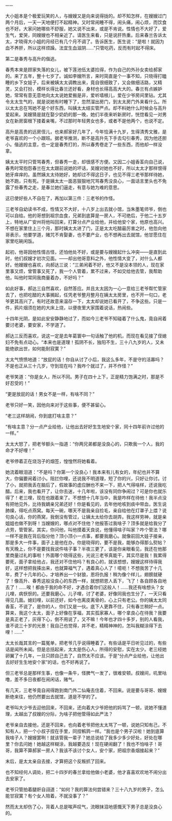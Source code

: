     一一 

   大小姐本是个极爱玩笑的人，与嫂嫂又是向来说得拢的。却不知怎样，在嫂嫂过门两个月后，一天一天地便打不起精神。又时常闹睡不得，闹头痛，闹心烦，而饮食也不好。大家问她哪些不舒服，她又说不出来，或是不肯说。性情也不大好了，爱生气，爱哭，同嫂嫂也不相亲近了。请医生来看，只是说肝热重。后来春兰告诉太太，才晓得大小姐的月经已有几个月不调了。告诉医生，医生说：“是啦！就因为血不养肝，所以这样烦躁。法宜生血滋阴……”只管吃药，反而有时起不得床。

   第二是春秀与高升的偕逃。

   春秀本来是顾家失落的女儿，被下莲池伍太婆捡得，作为自己的外孙女卖给郝家的。来了五年，整十七岁了。诚如李嫂所言，来时简直是个一事不知，只晓得打瞌睡的乡下女娃子，后来被姨太太调教出来，竟自很细致了，又会做细活路，又精灵，又会打扮，模样长得比春兰还好看，身材也长得高高大大的。春兰有点嫉妒她，常常有意无意地向太太说她爱搬是非，爱听墙根儿，爱在少爷房间里钻。尤其令太太生气的，就是说她有时睡下了，忽然溜出房门，到太太房门外来看什么。所以太太总在骂她不是个好东西，叫姨太太结实管严点。却不料她什么时候会与高升爱起来。吴嫂猜是就在娶少奶奶的那一晚，她们半夜来听新房时，恍惚看见一对男女在新房窗根下搂着亲嘴，不过那时年轻男女也多，或者不是他两个，也说不定。

   高升是高贵的远房侄儿，也来郝家好几年了，今年恰满十九岁，生得清秀文雅，是老爷喜欢的一个小跟班。据老爷推测，断不是高升先下手去勾引春秀，因为他还胆小。偕逃的主意，也一定是春秀打的，所以春秀卷走了一些东西，而他却一样没拿。

   姨太太平时只管骂春秀，但春秀一走，却很感不方便。又因二小姐香荃向自己说，春秀时常抱怨春兰在太太跟前说她的坏话，吴嫂对她也不好，所以太太才那样恨得她牙痒痒的。虽然姨太太待她好，她却过不得这日子，也见不得三老爷那样待她，她不跑，只有死。于是姨太太一面恶狠狠地咒骂春秀没良心，一面话言里头也不免露了些春秀之走，是春兰她们逼走，有意与她为难的意思。

   这已使好些人不自在了，再加以第三件：三老爷的作怪。

   三老爷自幼读书不成，性情又不大好，十八岁上出去就小馆，当朱墨笔师爷，倒也可以自给。他的哥想到祖宗血食，兄弟到底算是一房人，不可绝后，于他二十五岁上，特地从广安州将他叫回来，打算分点产业给他，并给他安个家，他原也高兴。不想在家里住上三个月，那时姨太太进了门，正是太太吃醋最厉害之时，他忽向他哥表示，他要学道，赌咒不肯娶妻，也不要产业，也不想再出去就馆，他甘愿住在家里吃碗闲饭。

   起初，他哥因他性情古怪，还怕他处不好，或是要与嫂嫂起什么冲突——是直到此时，他们叔嫂才初次见面。——却出他哥意料之外，他性情大变了，对什么人都好。他嫂嫂也喜欢，向郝达三说：“三弟闲着不好，他又不是没本领的人，现在家里事又烦，曾管事又死了，我一个人管着，累不过来，不如交给他去管，我帮助他，叫他时常同我商量着办，不好吗？”

   如此好事，郝达三自然喜欢，自然答应。并且太太因为一心一意给三老爷帮忙管家去了，也把吃醋的大事搁起，任凭老爷整月整月在姨太太房里，也不开一句口，老爷更其高兴了。有时还故意来温存一下，太太却说她已看开了，不争这些。只是一件，鸦片烟须在她的大床上烧，以便夜里大家围着说话，热闹些。

   十四年光阴，是如此安安静静地过了，而如今三老爷不知碰着了什么鬼，竟自闹着要讨老婆，要安家，不学道了。

   郝达三反而喜欢，说这一定是去年葛寰中一句话触了他的机，而现在看见接了侄媳妇不免有点动心。“本来也是道理！孤阴不长，独阳不生，三十八九岁的人，又未能绝欲出世，如何能耐寂寞？”

   太太气愤愤地道：“放屁的话！你自从讨了小后，我这么多年，不是守的活寡吗？不是也正从三十几岁，守到现在吗？我咋个就过了，并不作怪？”

   老爷笑道：“你是女人，所以不同。男子在四十上下，正是精力饱满之时，那是不好忍受的！”

   “更是放屁的话！男女不是一样，有啥不同？”

   老爷只好一笑，因他向来对于这些事，便不甚留心。

   “老三这样胡闹，你到底打啥主意？”

   “有啥主意？分一点产业给他，让他出去好好生生地安个家，同十四年前许过他的一样。”

   太太大怒了，把老爷额头一指道：“你两兄弟都是没良心的，只欺我一个人，我的命才不好哩！”

   老爷停着正在烧泡子的烟签，惶惶然将她看着。

   她流着眼泪道：“不是吗？你第一个没良心！我本来有儿有女的，年纪也并不算大，你偏要闹着讨小。阻拦你哩，还说我不明道理，短了你的兴，只好让你讨。讨了小，就把我丢在脑后了，假故事的虚应酬也不来一下，把人气得啥样，还说我吃醋。后来，我也看开了，让你去迷，十几年啦，该没有同你争闹过？可是你也就乐得了！老三哩，现在也跟着来了。不想想十几年当中，我是咋样在待他！我半点没有把他见外，比待我嫡亲兄弟还好！你是看见的，去年他呛咳到痰中带血，医生说肺燥，得吃点燕窝。每天一碗，哪天不是我亲自捡毛，亲自给他在灯罩子上煨？说句良心话，你的燕窝，我倒没有管过，让姨太太给你去胡弄。我这样劳神，就是亲姐姐也做不到呀！当嫂嫂的，哪点对不住他？他报答过我啥子？顶多就是给我分了点劳，管管家。其实，你问他，叫他摸着天良说，他懂得啥子叫家？咋个管法？哪一样不是我在背后指分他？顶小顶小一点事，都要我磨心。就像前回大娃子接亲，那是多大一件事，面子上是他在办，你是晓得的，要不是我，能够办得那么熨帖？有天晚上，你不是要找我说件啥子事？半夜三更了，该是你亲眼看见，我还在他那里商量过礼的事啦！外面哪个晓得这些，光说三老爷真能干，其实尽是我！我累得要死，面子拿给他占，我还对不住他吗？有良心的，就该想想，嫂嫂这样待得我好，这样想把我揍出来，也就算福气了，遇着真心人了！噫呃！不想我苦了十几年，费了十几年的心，才培养出一个豺狼，恩将仇报！稍为像个样儿，翅膀就硬了！像高升、春秀这般没良心的东西一样，就想把恩人丢下，飞了！各自顾各自地去了！……唉！都由于我的命不好，才遇合着你们这般人！……我还有啥想头？女儿哩，病恹恹的。还要我磨心。儿子哩，讨了老婆，好像同我也生分了，一天只看得见几面。媳妇哩，以前还好，如今也离皮离骨的，心上只有老公。你的姨太太同香荃，不说了，是你的人，你们又是一伙。底下人更靠不住，只有春兰稍好一点。算来，我这个太太，面子上好像在享福，其实孤家寡人，哪个拿良心在待我？我要是真正老了，灰得下心，倒不用说了，又不嘛！今年也才四十多岁，别的人看我，谁不说三十岁的光景！我自己也觉得，并不老，精精神神的，怎叫我糊涂得下去哩！……”

   太太长哉其言的一篇冤单，把老爷几乎说得睡着了。有些话是平日听见过的，有些话是闻所未闻。但是总括起来，太太是伤心人，所得的安慰，实在太少。老三经她卵翼了十几年，一旦只顾自己去了，自然太不应该。于是“分点产业给他，让他出去好好生生地安个家”的话，也不好再说了。

   但三老爷总是那样生事，也像一条牛，怪脾气一发了，很难安顿。叔嫂间，叽里咕噜，差不多日夜都在闹闲话，赌气。

   有几天，三老爷竟自闹得跑到南门外二仙庵去住着，不回来。说是要与哥哥、嫂嫂断绝来往，他仍然要出去就馆，道是不学的了。

   老爷叫大少爷去迎他回来，不回来，还向着大少爷把他的妈骂了一顿，说她不懂道理，太越出了叔嫂的分际，为啥子把他管得如此严法？

   老爷亲自去接他，还是不回来，也向着老爷把他太太骂了一顿，说她只知有己，不知有人，把一个小叔子捏在手里，同捏鹌鹑一样。“我也是个男子汉啦！她到底算我啥子人？嫂嫂罢咧！就该管我一辈子？她总说给了我多少多少好处，好处在哪里？你去问她！她越这样糊涂，我越要造反！现在硬闹翻了！我也不怕啥子！哥哥，我算不算郝家一房人？我该不该讨个女人，安个家，把祖宗香烟接起来？”

   末后，是太太亲自去接，才算把这个反叛抓了回来。

   也不知经何人调处，把二十四岁的春兰拿给他做小老婆，他才喜喜欢欢地不闹分出去安家了。

   老爷只管拍着腿骭自诩道：“如何？我的算法何尝错来？三十八九岁的男子，怎么能甘寂寞？有个女人陪着，不就没事了？”

   然而太太却伤了心，背着人总是唉声叹气，流眼抹泪地感慨天下男子总是没良心的。


